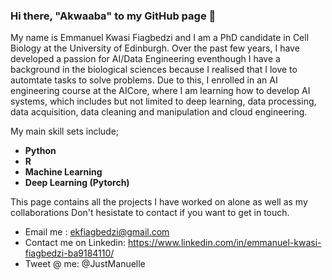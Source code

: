 ### Hi there, "Akwaaba" to my GitHub page 👋

My name is Emmanuel Kwasi Fiagbedzi and I am a PhD candidate in Cell Biology at the University of Edinburgh. Over the past few years, I have developed a passion for AI/Data Engineering eventhough I have a background in the biological sciences because I realised that I love to automtate tasks to solve problems. Due to this, I enrolled in an AI engineering course at the AICore, where I am learning how to develop AI systems, which includes but not limited to deep learning, data processing, data acquisition, data cleaning and manipulation and cloud engineering.

My main skill sets include;
* **Python**
* **R**
* **Machine Learning**
* **Deep Learning (Pytorch)**

This page contains all the projects I have worked on alone as well as my collaborations
Don't hesistate to contact if you want to get in touch.

* Email me : ekfiagbedzi@gmail.com
* Contact me on Linkedin: https://www.linkedin.com/in/emmanuel-kwasi-fiagbedzi-ba9184110/
* Tweet @ me: @JustManuelle

